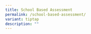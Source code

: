 ```yaml
---
title: School Based Assessment
permalink: /school-based-assessment/
variant: tiptap
description: ""
---
```

